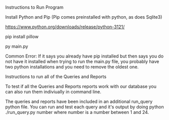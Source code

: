 Instructions to Run Program

Install Python and Pip (Pip comes preinstalled with python, as does Sqlite3)

https://www.python.org/downloads/release/python-3121/ 

pip install pillow 

py main.py 

 

Common Error: If it says you already have pip installed but then says you do not have it installed when trying to run the main.py file, you probably have two python installations and you need to remove the oldest one. 

Instructions to run all of the Queries and Reports 

To test if all the Queries and Reports reports work with our database you can also run them indiviually in command line.

The queries and reports have been included in an additional run_query python file. You can run and test each query and it's output by doing python ./run_query.py number where number is a number between 1 and 24.